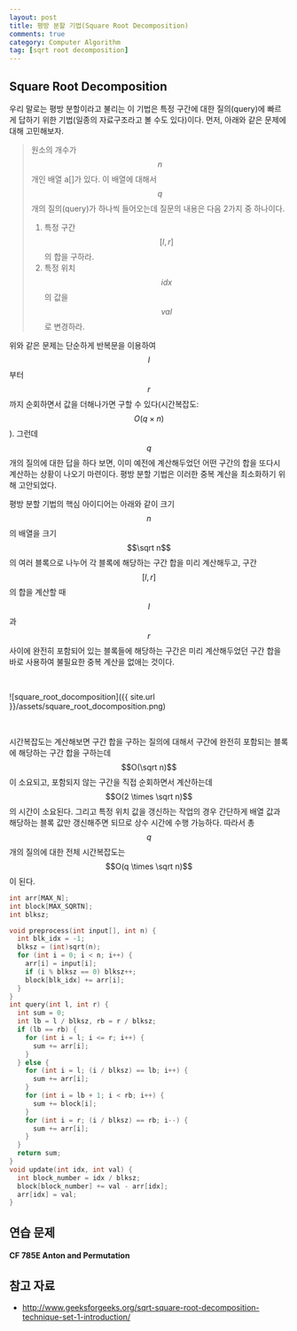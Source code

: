 ```yaml
---
layout: post
title: 평방 분할 기법(Square Root Decomposition)
comments: true
category: Computer Algorithm
tag: [sqrt root decomposition]
---
```

## Square Root Decomposition

우리 말로는 평방 분할이라고 불리는 이 기법은 특정 구간에 대한 질의(query)에 빠르게 답하기 위한 기법(일종의 자료구조라고 볼 수도 있다)이다. 먼저, 아래와 같은 문제에 대해 고민해보자.

> 원소의 개수가 $$n$$개인 배열 a[]가 있다. 이 배열에 대해서 $$q$$개의 질의(query)가 하나씩 들어오는데 질문의 내용은 다음 2가지 중 하나이다.
>
> 1. 특정 구간 $$[l, r]$$의 합을 구하라.
> 2. 특정 위치 $$idx$$의 값을 $$val$$로 변경하라.



위와 같은 문제는 단순하게 반복문을 이용하여 $$l$$부터 $$r$$까지 순회하면서 값을 더해나가면 구할 수 있다(시간복잡도: $$O(q \times n)$$). 그런데 $$q$$개의 질의에 대한 답을 하다 보면, 이미 예전에 계산해두었던 어떤 구간의 합을 또다시 계산하는 상황이 나오기 마련이다. 평방 분할 기법은 이러한 중복 계산을 최소화하기 위해 고안되었다.

평방 분할 기법의 핵심 아이디어는 아래와 같이 크기 $$n$$의 배열을 크기 $$\sqrt n$$의 여러 블록으로 나누어 각 블록에 해당하는 구간 합을 미리 계산해두고, 구간 $$[l, r]$$의 합을 계산할 때 $$l$$과 $$r$$사이에 완전히 포함되어 있는 블록들에 해당하는 구간은 미리 계산해두었던 구간 합을 바로 사용하여 불필요한 중복 계산을 없애는 것이다.

<br>

![square_root_docomposition]({{ site.url }}/assets/square_root_docomposition.png)

<br>

시간복잡도는 계산해보면 구간 합을 구하는 질의에 대해서 구간에 완전히 포함되는 블록에 해당하는 구간 합을 구하는데 $$O(\sqrt n)$$이 소요되고, 포함되지 않는 구간을 직접 순회하면서 계산하는데 $$O(2 \times \sqrt n)$$의 시간이 소요된다. 그리고 특정 위치 값을 갱신하는 작업의 경우 간단하게 배열 값과 해당하는 블록 값만 갱신해주면 되므로 상수 시간에 수행 가능하다. 따라서 총 $$q$$개의 질의에 대한 전체 시간복잡도는 $$O(q \times \sqrt n)$$이 된다.

``` c++
int arr[MAX_N];
int block[MAX_SQRTN];
int blksz;

void preprocess(int input[], int n) {
  int blk_idx = -1;
  blksz = (int)sqrt(n);
  for (int i = 0; i < n; i++) {
    arr[i] = input[i];
    if (i % blksz == 0) blksz++;
    block[blk_idx] += arr[i];
  }
}
int query(int l, int r) {
  int sum = 0;
  int lb = l / blksz, rb = r / blksz;
  if (lb == rb) {
    for (int i = l; i <= r; i++) {
      sum += arr[i];
    }
  } else {
    for (int i = l; (i / blksz) == lb; i++) {
      sum += arr[i];
    }
    for (int i = lb + 1; i < rb; i++) {
      sum += block[i];
    }
    for (int i = r; (i / blksz) == rb; i--) {
      sum += arr[i];
    }
  }
  return sum;
}
void update(int idx, int val) {
  int block_number = idx / blksz;
  block[block_number] += val - arr[idx];
  arr[idx] = val;
}
```

## 연습 문제

#### CF 785E Anton and Permutation

## 참고 자료

- http://www.geeksforgeeks.org/sqrt-square-root-decomposition-technique-set-1-introduction/

